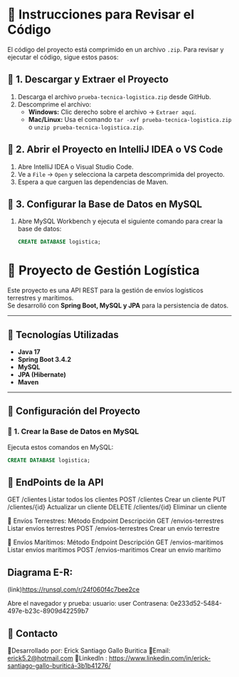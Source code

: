 # 🤖 Instrucciones para Revisar el Código

El código del proyecto está comprimido en un archivo `.zip`. Para revisar y ejecutar el código, sigue estos pasos:

## 🔹 1. Descargar y Extraer el Proyecto
1. Descarga el archivo `prueba-tecnica-logistica.zip` desde GitHub.
2. Descomprime el archivo:
   - **Windows:** Clic derecho sobre el archivo → `Extraer aquí`.
   - **Mac/Linux:** Usa el comando `tar -xvf prueba-tecnica-logistica.zip` o `unzip prueba-tecnica-logistica.zip`.

## 🔹 2. Abrir el Proyecto en IntelliJ IDEA o VS Code
1. Abre IntelliJ IDEA o Visual Studio Code.
2. Ve a `File` → `Open` y selecciona la carpeta descomprimida del proyecto.
3. Espera a que carguen las dependencias de Maven.

## 🔹 3. Configurar la Base de Datos en MySQL
1. Abre MySQL Workbench y ejecuta el siguiente comando para crear la base de datos:
   ```sql
   CREATE DATABASE logistica;


# 🚛 Proyecto de Gestión Logística

Este proyecto es una API REST para la gestión de envíos logísticos terrestres y marítimos.  
Se desarrolló con **Spring Boot, MySQL y JPA** para la persistencia de datos.

---

## 🤖 Tecnologías Utilizadas
- **Java 17**
- **Spring Boot 3.4.2**
- **MySQL**
- **JPA (Hibernate)**
- **Maven**

---

## 🤖 Configuración del Proyecto

### 🔹 1. Crear la Base de Datos en MySQL
Ejecuta estos comandos en MySQL:
```sql
CREATE DATABASE logistica;

```

## 🤖 EndPoints de la API

GET	/clientes	Listar todos los clientes
POST	/clientes	Crear un cliente
PUT	/clientes/{id}	Actualizar un cliente
DELETE	/clientes/{id}	Eliminar un cliente

🔹 Envíos Terrestres:
Método	Endpoint	Descripción
GET	/envios-terrestres	Listar envíos terrestres
POST	/envios-terrestres	Crear un envío terrestre

🔹 Envíos Marítimos:
Método	Endpoint	Descripción
GET	/envios-maritimos	Listar envíos marítimos
POST	/envios-maritimos	Crear un envío marítimo



## Diagrama E-R:
(link)https://runsql.com/r/24f060f4c7bee2ce


Abre el navegador y prueba:
usuario: user
Contrasena: 0e233d52-5484-497e-b23c-8909d42259b7


## 🤖  Contacto
🔹Desarrollado por: Erick Santiago Gallo 
                     Buritica
🔹Email: erick5.2@hotmail.com
🔹LinkedIn : https://www.linkedin.com/in/erick-santiago-gallo-buriticá-3b1b41276/

